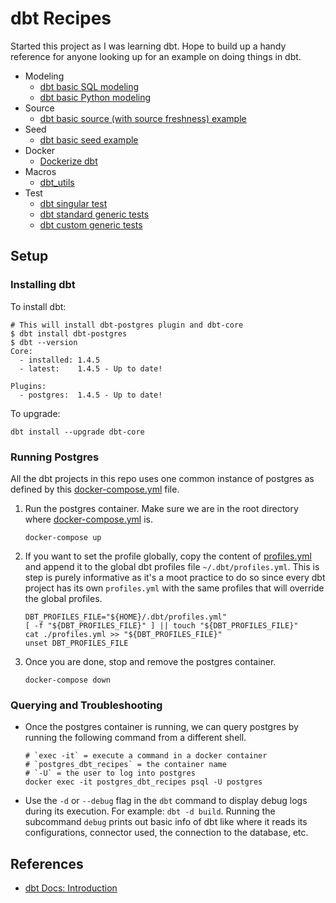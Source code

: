 # dbt Recipes

Started this project as I was learning dbt. Hope to build up a handy reference for anyone looking up for an example on doing things in dbt.

* Modeling
  * [dbt basic SQL modeling](modeling/sql)
  * [dbt basic Python modeling](modeling/python)
* Source
  * [dbt basic source (with source freshness) example](source/basic)
* Seed
  * [dbt basic seed example](seed/basic)
* Docker
  * [Dockerize dbt](docker)
* Macros
  * [dbt_utils](macros/dbt_utils)
* Test
  * [dbt singular test](test/singular)
  * [dbt standard generic tests](test/generic)
  * [dbt custom generic tests](test/custom)

## Setup

### Installing dbt

To install dbt:

```shell
# This will install dbt-postgres plugin and dbt-core
$ dbt install dbt-postgres
$ dbt --version
Core:
  - installed: 1.4.5
  - latest:    1.4.5 - Up to date!

Plugins:
  - postgres:  1.4.5 - Up to date!
```

To upgrade:

```shell
dbt install --upgrade dbt-core
```

### Running Postgres

All the dbt projects in this repo uses one common instance of postgres as defined by this [docker-compose.yml](docker-compose.yml) file.

1. Run the postgres container. Make sure we are in the root directory where [docker-compose.yml](docker-compose.yml) is.

   ```shell
   docker-compose up
   ```

1. If you want to set the profile globally, copy the content of [profiles.yml](modeling/sql/profiles.yml) and append it to the global dbt profiles file `~/.dbt/profiles.yml`. This is step is purely informative as it's a moot practice to do so since every dbt project has its own `profiles.yml` with the same profiles that will override the global profiles.  

   ```shell
   DBT_PROFILES_FILE="${HOME}/.dbt/profiles.yml"
   [ -f "${DBT_PROFILES_FILE}" ] || touch "${DBT_PROFILES_FILE}"
   cat ./profiles.yml >> "${DBT_PROFILES_FILE}"
   unset DBT_PROFILES_FILE  
   ```

1. Once you are done, stop and remove the postgres container.

   ```shell
   docker-compose down
   ```

### Querying and Troubleshooting

* Once the postgres container is running, we can query postgres by running the following command from a different shell.

   ```shell
   # `exec -it` = execute a command in a docker container
   # `postgres_dbt_recipes` = the container name 
   # `-U` = the user to log into postgres
   docker exec -it postgres_dbt_recipes psql -U postgres
   ```

* Use the `-d` or `--debug` flag in the `dbt` command to display debug logs during its execution. For example: `dbt -d build`. Running the subcommand `debug` prints out basic info of dbt like where it reads its configurations, connector used, the connection to the database, etc.

## References

* [dbt Docs: Introduction](https://docs.getdbt.com/docs/introduction)

